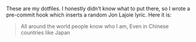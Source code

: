 These are my dotfiles.
I honestly didn't know what to put there, so I wrote a pre-commit hook which inserts a random Jon Lajoie lyric. Here it is:
> All around the world people know who I am,
> Even in Chinese countries like Japan